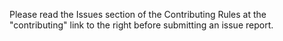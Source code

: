 Please read the Issues section of the Contributing Rules at the "contributing" link to the right before submitting an issue report.
